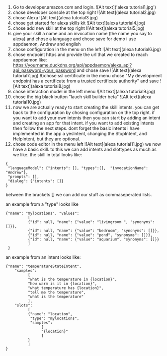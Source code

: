 1) Go to developer.amazon.com and login.
![Alt text]('alexa tutorial1.jpg')
2) chose developer console at the top right
![Alt text](alexa tutorial2.jpg)
3) chose Alexa
![Alt text](alexa tutorial3.jpg)
4) chose get started for alexa skills kit
![Alt text](alexa tutorial4.jpg)
5) chose add new skill at the top right
![Alt text](alexa tutorial5.jpg)
6) give your skill a name and an invocation name (the name you say to alexa) and chose a language and chose save
for demo i use appdaemon, Andrew and english
7) chose configuration in the menu on the left
![Alt text](alexa tutorial6.jpg)
8) chose endpoint https and provide the url that we created to reach appdaemon like: https://yourname.duckdns.org/api/appdaemon/alexa_api?api_password=your_password
and chose save
![Alt text](alexa tutorial7.jpg)
9)chose ssl certificate in the menu
chose "My development endpoint has a certificate from a trusted certificate authority"
and save
![Alt text](alexa tutorial8.jpg)
10) chose interaction model in the left menu
![Alt text](alexa tutorial9.jpg)
11) chose the big black button "lauch skill builder beta"
![Alt text](alexa tutorial10.jpg)
12) now we are actually ready to start creating the skill intents. you can get back to the configuration by chosing configuration on the top right.
if you want to add your own intents then you can start by adding an intent and creating an app for that intent. if you want to add existing intents then follow the next steps. dont forget the basic intents i have implemented in the app a yesIntent, changing the StopIntent, and HelpIntent, but they are optional.
13) chose code editor in the menu left
![Alt text](alexa tutorial11.jpg)
we now have a basic skill.
to this we can add intents and slottypes as much as we like.
the skill in total looks like:
```
{
 "languageModel": {"intents": [], "types":[],  "invocationName": "Andrew"},
 "prompts": [],
 "dialog": {"intents": []}
}
```
between the brackets [] we can add our stuff as commaseperated lists.

an example from a "type" looks like
```
{"name": "mylocations", "values": 
          [
          {"id": null, "name": {"value": "livingroom ", "synonyms": []}},
          {"id": null, "name": {"value": "bedroom", "synonyms": []}},
          {"id": null, "name": {"value": "pond", "synonyms": []}},
          {"id": null, "name": {"value": "aquarium", "synonyms": []}}
          ]
 }
 ```
 
an example from an intent looks like:
```
{"name": "temperatureStateIntent",
    "samples": 
          [
          "what is the temperature in {location}",
          "how warm is it in {location}",
          "what temperature has {location}",
          "tell me the temperature",
          "what is the temperature"
          ],
    "slots": 
          [
          {"name": "location",
           "type": "mylocations",
           "samples": 
                [
                "{location}"
                ]
          }
          ]
}
```

